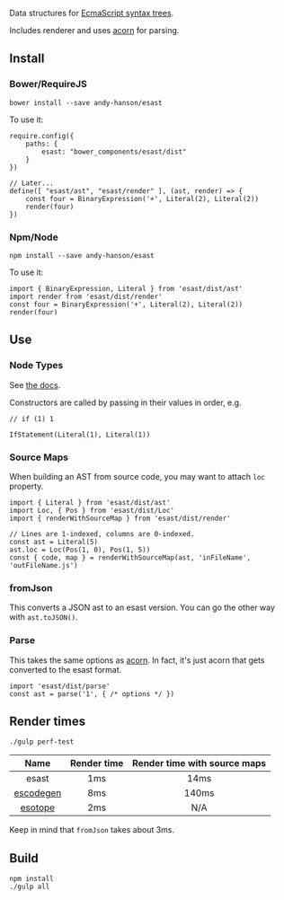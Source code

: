 Data structures for [EcmaScript syntax trees](https://github.com/estree/estree).

Includes renderer and uses [acorn](https://github.com/marijnh/acorn/) for parsing.


## Install

### Bower/RequireJS

 	bower install --save andy-hanson/esast

To use it:

	require.config({
		paths: {
			esast: "bower_components/esast/dist"
		}
	})

	// Later...
	define([ "esast/ast", "esast/render" ], (ast, render) => {
		const four = BinaryExpression('+', Literal(2), Literal(2))
		render(four)
	})

### Npm/Node

	npm install --save andy-hanson/esast

To use it:

	import { BinaryExpression, Literal } from 'esast/dist/ast'
	import render from 'esast/dist/render'
	const four = BinaryExpression('+', Literal(2), Literal(2))
	render(four)


## Use

### Node Types

See [the docs](https://github.com/andy-hanson/esast/blob/master/doc.md).

Constructors are called by passing in their values in order, e.g.

	// if (1) 1

	IfStatement(Literal(1), Literal(1))


### Source Maps

When building an AST from source code, you may want to attach `loc` property.

	import { Literal } from 'esast/dist/ast'
	import Loc, { Pos } from 'esast/dist/Loc'
	import { renderWithSourceMap } from 'esast/dist/render'

	// Lines are 1-indexed, columns are 0-indexed.
	const ast = Literal(5)
	ast.loc = Loc(Pos(1, 0), Pos(1, 5))
	const { code, map } = renderWithSourceMap(ast, 'inFileName', 'outFileName.js')


### fromJson

This converts a JSON ast to an esast version.
You can go the other way with `ast.toJSON()`.


### Parse

This takes the same options as [acorn](https://github.com/marijnh/acorn/).
In fact, it's just acorn that gets converted to the esast format.

	import 'esast/dist/parse'
	const ast = parse('1', { /* options */ })


## Render times

	./gulp perf-test

Name | Render time | Render time with source maps
:-: | :-: | :-:
esast | 1ms | 14ms
[escodegen](https://github.com/estools/escodegen) | 8ms | 140ms
[esotope](https://github.com/inikulin/esotope) | 2ms | N/A

Keep in mind that `fromJson` takes about 3ms.


## Build

	npm install
	./gulp all
